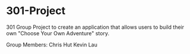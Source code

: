 301-Project
===========

301 Group Project to create an application that allows users to build their own "Choose Your Own Adventure" story.

Group Members:
Chris Hut
Kevin Lau
